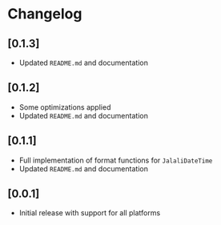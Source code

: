 # Changelog

## [0.1.3]
- Updated `README.md` and documentation

## [0.1.2]
- Some optimizations applied
- Updated `README.md` and documentation

## [0.1.1]
- Full implementation of format functions for `JalaliDateTime`
- Updated `README.md` and documentation

## [0.0.1]
- Initial release with support for all platforms